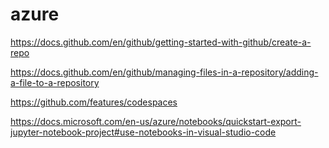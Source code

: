 # azure

https://docs.github.com/en/github/getting-started-with-github/create-a-repo

https://docs.github.com/en/github/managing-files-in-a-repository/adding-a-file-to-a-repository

https://github.com/features/codespaces

https://docs.microsoft.com/en-us/azure/notebooks/quickstart-export-jupyter-notebook-project#use-notebooks-in-visual-studio-code


